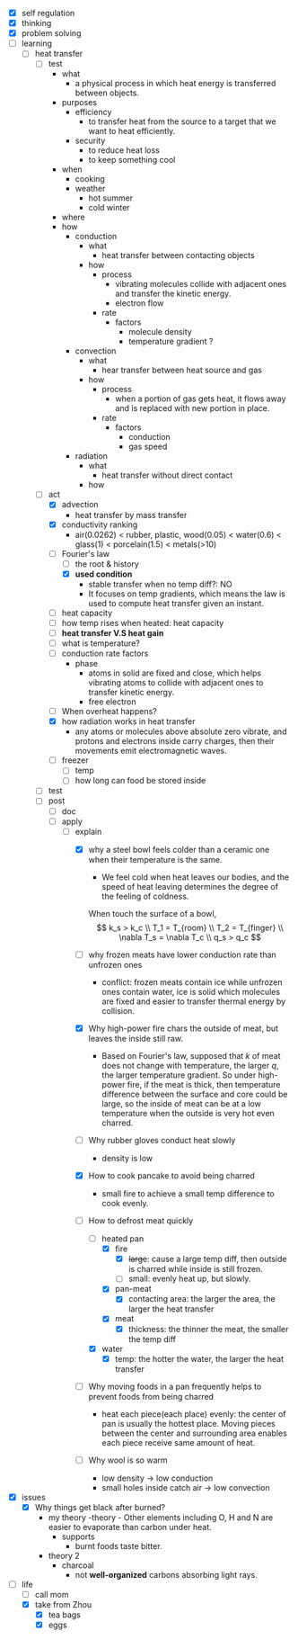 - [x] self regulation
- [x] thinking
- [x] problem solving
- [ ] learning
    - [ ] heat transfer
        - [ ] test
            - what
                - a physical process in which heat energy is transferred between objects.
            - purposes
                - efficiency
                    - to transfer heat from the source to a target that we want to heat efficiently.
                - security
                    - to reduce heat loss
                    - to keep something cool
            - when
                - cooking
                - weather
                    - hot summer
                    - cold winter
            - where
            - how
                - conduction
                    - what
                        - heat transfer between contacting objects
                    - how
                        - process
                            - vibrating molecules collide with adjacent ones and transfer the kinetic energy.
                            - electron flow
                        - rate
                            - factors
                                - molecule density
                                - temperature gradient ?
                - convection
                    - what
                        - hear transfer between heat source and gas
                    - how
                        - process
                            - when a portion of gas gets heat, it flows away and is replaced with new portion in place.
                        - rate
                            - factors
                                - conduction
                                - gas speed
                - radiation
                    - what
                        - heat transfer without direct contact
                    - how
        - [ ] act
            - [x] advection
                - heat transfer by mass transfer
            - [x] conductivity ranking
                - air(0.0262) < rubber, plastic, wood(0.05) < water(0.6) < glass(1) < porcelain(1.5) < metals(>10)
            - [ ] Fourier's law
                - [ ] the root & history
                - [x] **used condition**
                    - stable transfer when no temp diff?: NO
                    - It focuses on temp gradients, which means the law is used to compute heat transfer given an instant. 
            - [ ] heat capacity
            - [ ] how temp rises when heated: heat capacity
            - [ ] **heat transfer V.S heat gain**
            - [ ] what is temperature?
            - [ ] conduction rate factors
                - phase
                    - atoms in solid are fixed and close, which helps vibrating atoms to collide with adjacent ones to transfer kinetic energy.
                    - free electron
            - [ ] When overheat happens?
            - [x] how radiation works in heat transfer
                - any atoms or molecules above absolute zero vibrate, and protons and electrons inside carry charges, then their movements emit electromagnetic waves.
            - [ ] freezer
                - [ ] temp
                - [ ] how long can food be stored inside
        - [ ] test
        - [ ] post
            - [ ] doc
            - [ ] apply
                - [ ] explain
                    - [x] why a steel bowl feels colder than a ceramic one when their temperature is the same.
                        - We feel cold when heat leaves our bodies, and the speed of heat leaving determines the degree of the feeling of coldness.

                        When touch the surface of a bowl,
                        $$
                            k_s > k_c \\
                            T_1 = T_{room} \\
                            T_2 = T_{finger} \\
                            \nabla T_s = \nabla T_c \\
                            q_s > q_c
                        $$
                    - [ ] why frozen meats have lower conduction rate than unfrozen ones
                        - conflict: frozen meats contain ice while unfrozen ones contain water, ice is solid which molecules are fixed and easier to transfer thermal energy by collision. 
                    - [x] Why high-power fire chars the outside of meat, but leaves the inside still raw.
                        - Based on Fourier's law, supposed that $k$ of meat does not change with temperature, the larger $q$, the larger temperature gradient. So under high-power fire, if the meat is thick, then temperature difference between the surface and core could be large, so the inside of meat can be at a low temperature when the outside is very hot even charred.  
                    - [ ] Why rubber gloves conduct heat slowly
                        - density is low
                    - [x] How to cook pancake to avoid being charred
                        - small fire to achieve a small temp difference to cook evenly. 
                    - [ ] How to defrost meat quickly
                        - [ ] heated pan
                            - [x] fire
                                - [x] ~~large~~: cause a large temp diff, then outside is charred while inside is still frozen.
                                - [ ] small: evenly heat up, but slowly.
                            - [x] pan-meat
                                - [x] contacting area: the larger the area, the larger the heat transfer 
                            - [x] meat
                                - [x] thickness: the thinner the meat, the smaller the temp diff
                        - [x] water
                            - [x] temp: the hotter the water, the larger the heat transfer
                    - [ ] Why moving foods in a pan frequently helps to prevent foods from being charred
                        - heat each piece(each place) evenly: the center of pan is usually the hottest place. Moving pieces between the center and surrounding area enables each piece receive same amount of heat. 
                    - [ ] Why wool is so warm
                        - low density -> low conduction
                        - small holes inside catch air -> low convection
- [x] issues
    - [x] Why things get black after burned?
        - my theory
            -theory
                - Other elements including O, H and N are easier to evaporate than carbon under heat.
            - supports 
                - burnt foods taste bitter.
        - theory 2
            - charcoal
                - not **well-organized** carbons absorbing light rays.
- [ ] life
    - [ ] call mom
    - [x] take from Zhou
        - [x] tea bags
        - [x] eggs